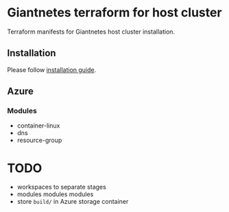 # Giantnetes terraform for host cluster

Terraform manifests for Giantnetes host cluster installation.

## Installation

Please follow [installation guide](docs/installation-guide-azure.md).

## Azure

### Modules

- container-linux
- dns
- resource-group

# TODO

- workspaces to separate stages
- modules modules modules
- store `build/` in Azure storage container
